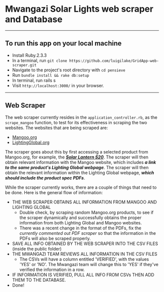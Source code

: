 # Mwangazi Solar Lights web scraper and Database

-----
## To run this app on your local machine
  * Install Ruby.2.3.3
  * In a terminal, run `git clone https://github.com/luigilake/GridApp-web-scraper.git`
  * Navigate to the project's root directory with `cd pensieve`
  * Run `bundle install && rake db:setup`
  * In terminal, run rails s
  * Visit `http://localhost:3000/` in your browser.
-----

## Web Scraper

The web scraper currently resides in the `application_controller.rb`, as the `scrape_mangoo` function, to test for its effectiveness in scraping the two websites. The websites that are being scraped are:
  * [Mangoo.org](https://www.mangoo.org/)
  * [LightingGlobal.org](https://www.lightingglobal.org)

The scraper goes about this by first accessing a selected product from Mangoo.org, for example, the [***Solar Lantern S20***](https://www.mangoo.org/product-catalogue/productdetail/market/show/product/s20-solar-lamp/?tx_marketplace_articlesearch%5Bcontroller%5D=Product&cHash=272c9fa15f83d636bc190dcebfc3f6cd). The scraper will then obtain relevant information with the Mangoo website, which includes ***a link to the same product's Lighting Global webpage***. The scraper will then obtain the relevant information within the Lighting Global webpage, ***which should include the product spec PDFs***.

While the scraper currently works, there are a couple of things that need to be done. Here is the general flow of information:
  * THE WEB SCRAPER OBTAINS ALL INFORMATION FROM MANGOO AND LIGHTING GLOBAL
    * Double check, by scraping random Mangoo.org products, to see if the scraper dynamically and successfully obtains the proper information from both Lighting Global and Mangoo websites.
    * There was a recent change in the format of the PDFs, fix the *currently commented out PDF scraper* so that the information in the PDFs will also be scraped properly.
  * SAVE ALL INFO OBTAINED BY THE WEB SCRAPER INTO THE CSV FILES (inside the public folder)
  * THE MWANGAZI TEAM REVIEWS ALL INFORMATION IN THE CSV FILES
    * The CSVs will have a column entitled 'VERIFIED', with the values 'YES' or 'NO'. The Mwangazi team will change this to 'YES' if they've verified the information in a row.
  * IF INFORMATION IS VERIFIED, PULL ALL INFO FROM CSVs THEN ADD THEM TO THE DATABASE.
  * Done!
